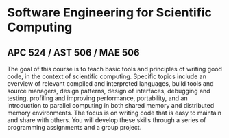 # Software Engineering for Scientific Computing

## APC 524 / AST 506 / MAE 506

The goal of this course is to teach basic tools and principles of writing good code, in the context of scientific computing. Specific topics include an overview of relevant compiled and interpreted languages, build tools and source managers, design patterns, design of interfaces, debugging and testing, profiling and improving performance, portability, and an introduction to parallel computing in both shared memory and distributed memory environments. The focus is on writing code that is easy to maintain and share with others. You will develop these skills through a series of programming assignments and a group project.

```{tableofcontents}

```
